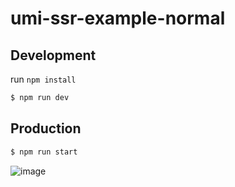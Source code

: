 # umi-ssr-example-normal

## Development

run `npm install`

```bash
$ npm run dev
```

## Production

```bash
$ npm run start
```

![image](https://user-images.githubusercontent.com/13595509/67446985-0e069700-f645-11e9-85c6-b2ce7f977f74.png)
